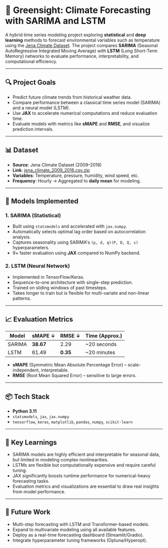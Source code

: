# 🌱 Greensight: Climate Forecasting with SARIMA and LSTM

A hybrid time series modeling project exploring **statistical** and **deep learning** methods to forecast environmental variables such as temperature using the [Jena Climate Dataset](https://storage.googleapis.com/tensorflow/tf-keras-datasets/jena_climate_2009_2016.csv.zip). The project compares **SARIMA** (Seasonal AutoRegressive Integrated Moving Average) with **LSTM** (Long Short-Term Memory) networks to evaluate performance, interpretability, and computational efficiency.

---

## 🔍 Project Goals

- Predict future climate trends from historical weather data.
- Compare performance between a classical time series model (SARIMA) and a neural model (LSTM).
- Use **JAX** to accelerate numerical computations and reduce evaluation time.
- Evaluate models with metrics like **sMAPE** and **RMSE**, and visualize prediction intervals.

---

## 📊 Dataset

- **Source**: Jena Climate Dataset (2009–2016)  
- **Link**: [jena_climate_2009_2016.csv.zip](https://storage.googleapis.com/tensorflow/tf-keras-datasets/jena_climate_2009_2016.csv.zip)  
- **Variables**: Temperature, pressure, humidity, wind speed, etc.  
- **Frequency**: Hourly → Aggregated to **daily mean** for modeling.

---

## 🧠 Models Implemented

### 1. **SARIMA (Statistical)**
- Built using `statsmodels` and accelerated with `jax.numpy`.
- Automatically selects optimal lag order based on autocorrelation analysis.
- Captures seasonality using SARIMA's `(p, d, q)(P, D, Q, s)` hyperparameters.
- 9× faster evaluation using **JAX** compared to NumPy backend.

### 2. **LSTM (Neural Network)**
- Implemented in TensorFlow/Keras.
- Sequence-to-one architecture with single-step prediction.
- Trained on sliding windows of past timesteps.
- Takes longer to train but is flexible for multi-variate and non-linear patterns.

---

## 📈 Evaluation Metrics

| Model  | sMAPE ↓ | RMSE ↓ | Time (Approx.) |
|--------|---------|--------|----------------|
| SARIMA | **38.67** | 2.29   | ~20 seconds     |
| LSTM   | 61.49    | **0.35** | ~20 minutes     |

- **sMAPE** (Symmetric Mean Absolute Percentage Error) – scale-independent, interpretable.
- **RMSE** (Root Mean Squared Error) – sensitive to large errors.

---

## 📦 Tech Stack

- **Python 3.11**
- `statsmodels`, `jax`, `jax.numpy`
- `tensorflow`, `keras`, `matplotlib`, `pandas`, `numpy`, `scikit-learn`

---

## 📌 Key Learnings

- SARIMA models are highly efficient and interpretable for seasonal data, but limited in modeling complex nonlinearities.
- LSTMs are flexible but computationally expensive and require careful tuning.
- JAX significantly boosts runtime performance for numerical-heavy forecasting tasks.
- Evaluation metrics and visualizations are essential to draw real insights from model performance.

---

## 🚀 Future Work

- Multi-step forecasting with LSTM and Transformer-based models.
- Expand to multivariate modeling using all available features.
- Deploy as a real-time forecasting dashboard (Streamlit/Gradio).
- Integrate hyperparameter tuning frameworks (Optuna/Hyperopt).
